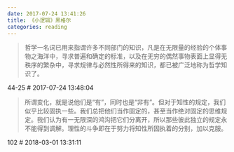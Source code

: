 ```yaml
---
date: 2017-07-24 13:41:26
title: 《小逻辑》黑格尔
categories: reading
---
```


> 哲学一名词已用来指谓许多不同部门的知识，凡是在无限量的经验的个体事物之海洋中，寻求普遍和确定的标准，以及在无穷的偶然事物表面上显得无秩序的繁杂中，寻求规律与必然性所得来的知识，都已被广泛地称为哲学知识了。

44-25 # 2017-07-24 13:48:04

> 所谓变化，就是说他们是“有”，同时也是“非有”。但对于知性的规定，我们似乎比较固执一些。我们总把他们当作固定的，甚至当作绝对固定的思维规定。我们认为有一无限深的鸿沟把它们分离开，所以那些彼此独立的规定永不能得到调解。理性的斗争即在于努力将知性所固执着的分别，加以克服。

102 # 2018-03-01 13:31:11
